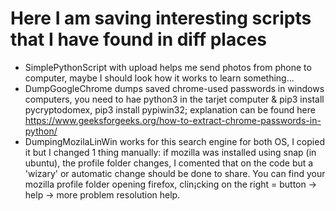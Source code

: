 # Here I am saving interesting scripts that I have found in diff places
* SimplePythonScript with upload helps me send photos from phone to computer, maybe I should look how it works to learn something...
* DumpGoogleChrome dumps saved chrome-used passwords in windows computers, you need to hae python3 in the tarjet computer & pip3 install pycryptodomex, pip3 install pypiwin32; explanation can be found here https://www.geeksforgeeks.org/how-to-extract-chrome-passwords-in-python/
* DumpingMozilaLinWin works for this search engine for both OS, I copied it but I changed 1 thing manually: if mozilla was installed using snap (in ubuntu), the profile folder changes, I comented that on the code but a 'wizary' or automatic change should be done to share. You can find your mozilla profile folder opening firefox, clin¡cking on the right = button -> help -> more problem resolution help.  
